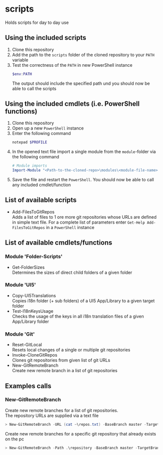 # scripts

Holds scripts for day to day use

## Using the included scripts
1) Clone this repository  
2) Add the path to the `scripts` folder of the cloned repository to your `PATH` variable  
3) Test the correctness of the `PATH` in new PowerShell instance  
   ```powershell
   $env:PATH
   ```
   The output should include the specified path und you should now be able to call the scripts


## Using the included cmdlets (i.e. PowerShell functions)
1) Clone this repository
2) Open up a new `PowerShell` instance
3) Enter the following command
   ```powershell
   notepad $PROFILE
   ```
4) In the opened text file import a single module from the `module`-folder via the following command
   ```powershell
   # Module imports
   Import-Module "<Path-to-the-cloned-repo>\modules\<module-file-name>.psm1"
   ```
5) Save the file and restart the `PowerShell`. You should now be able to call any included cmdlet/function
## List of available scripts

- Add-FilesToGitRepos   
  Adds a list of files to 1 ore more git repositories whose URLs are defined in simple text file. For a complete list of parameters enter `Get-Help Add-FilesToGitRepos` in a `PowerShell` instance

## List of available cmdlets/functions
### Module 'Folder-Scripts'
- Get-FolderSizes  
  Determines the sizes of direct child folders of a given folder

### Module 'UI5'  
- Copy-UI5Translations  
  Copies i18n folder (+ sub folders) of a UI5 App/Library to a given target folder
- Test-I18nKeysUsage  
  Checks the usage of the keys in all i18n translation files of a given App/Library folder  

### Module 'Git'
- Reset-GitLocal  
  Resets local changes of a single or multiple git repositories
- Invoke-CloneGitRepos  
  Clones git repositories from given list of git URLs  
- New-GitRemoteBranch  
  Create new remote branch in a list of git repositories

## Examples calls
### New-GitRemoteBranch
Create new remote branches for a list of git repositories.  
The repository URLs are supplied via a text file
```powershell
> New-GitRemoteBranch -URL (cat ~\repos.txt) -BaseBranch master -TargetBranch release_new -WorkingDir temp
```

Create new remote branches for a specific git repository that already exists on the pc

```powershell
> New-GitRemoteBranch -Path .\repository -BaseBranch master -TargetBranch release_new
```